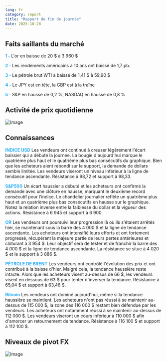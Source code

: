 ```yaml
---
lang: fr
category: report
title: "Rapport de fin de journée"
date: 2025-10-28
---
```



<h2>Faits saillants du marché</h2>
<strong style="color: #2caef7;">1 - </strong> L'or en baisse de 20 $ à 3 960 $

<strong style="color: #2caef7;">2 - </strong> Les rendements américains à 10 ans ont baissé de 1,7 pb.

<strong style="color: #2caef7;">3 - </strong> Le pétrole brut WTI a baissé de 1,41 $ à 59,90 $

<strong style="color: #2caef7;">4 - </strong> Le JPY est en tête, la GBP est à la traîne

<strong style="color: #2caef7;">5 - </strong> S&P en hausse de 0,2 %, NASDAQ en hausse de 0,8 %



<h2>Activité de prix quotidienne</h2>
<img src="https://markleighedu.github.io/img/Oct-2025/28-Oct-2025/price.jpg" alt="Image"/>

<h2>Connaissances</h2>
<strong style="color: #2caef7;">INDICE USD</strong> Les vendeurs ont continué à creuser légèrement l'écart baissier qui a débuté la journée. La bougie d'aujourd'hui marque le quatrième plus haut et le quatrième plus bas consécutifs du graphique. Bien que les acheteurs aient rebondi sur le support, la demande de dollars semble limitée. Les vendeurs viseront un niveau inférieur à la ligne de tendance ascendante. Résistance à 98,72 et support à 98,33.

<strong style="color: #2caef7;">S&P500</strong> Un écart haussier a débuté et les acheteurs ont confirmé la demande avec une clôture en hausse, marquant le deuxième record consécutif pour l'indice. Le chandelier journalier reflète un quatrième plus haut et un quatrième plus bas consécutifs en hausse sur le graphique. Notez la relation inverse entre la faiblesse du dollar et la vigueur des actions. Résistance à 6 945 et support à 6 900.

<strong style="color: #2caef7;">OR</strong> Les vendeurs ont poursuivi leur progression là où ils s'étaient arrêtés hier, se maintenant sous la barre des 4 000 $ et la ligne de tendance ascendante. Les acheteurs ont intensifié leurs efforts et ont fortement progressé, récupérant la majeure partie de leurs pertes antérieures et clôturant à 3 954 $. Leur objectif sera de tester et de franchir la barre des 4 000 $ et la ligne de tendance ascendante. La résistance se situe à 4 020 $ et le support à 3 886 $.

<strong style="color: #2caef7;">PÉTROLE DE BRENT</strong> Les vendeurs ont contrôlé l'évolution des prix et ont contribué à la baisse d'hier. Malgré cela, la tendance haussière reste intacte. Alors que les acheteurs visent au-dessus de 66 $, les vendeurs visent en dessous de 63 $ pour tenter d'inverser la tendance. Résistance à 65,04 $ et support à 63,46 $.

<strong style="color: #2caef7;">Bitcoin</strong> Les vendeurs ont dominé aujourd'hui, même si la tendance haussière se maintient. Les acheteurs n'ont pas réussi à se maintenir au-dessus de 115 000 $, la zone des 116 000 $ restant bien défendue par les vendeurs. Les acheteurs ont notamment réussi à se maintenir au-dessus de 112 000 $. Les vendeurs viseront un cours inférieur à 110 000 $ afin d'amorcer un retournement de tendance. Résistance à 116 100 $ et support à 112 100 $.



<h2>Niveaux de pivot FX</h2>
<img src="https://markleighedu.github.io/img/Oct-2025/28-Oct-2025/pivot.jpg" alt="Image"/>